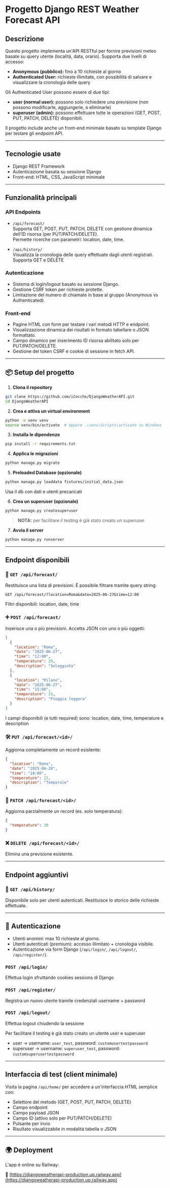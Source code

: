 # Progetto Django REST Weather Forecast API

## Descrizione

Questo progetto implementa un'API RESTful per fornire previsioni meteo basate su query utente (località, data, orario). Supporta due livelli di accesso:

- **Anonymous (pubblico):** fino a 10 richieste al giorno
- **Authenticated User:** richieste illimitate, con possibilità di salvare e visualizzare la cronologia delle query

Gli Authenticated User possono essere di due tipi:
- **user (normal user):** possono solo richiedere una previsione (non possono modificarle, aggiungerle, o eliminarle)
- **superuser (admin):** possono effettuare tutte le operazioni (GET, POST, PUT, PATCH, DELETE) disponibili.

Il progetto include anche un front-end minimale basato su template Django per testare gli endpoint API.

---

## Tecnologie usate
- Django REST Framework
- Autenticazione basata su sessione Django
- Front-end: HTML, CSS, JavaScript minimale

---

## Funzionalità principali

### API Endpoints

- `/api/forecast/`  
  Supporta GET, POST, PUT, PATCH, DELETE con gestione dinamica dell’ID risorsa (per PUT/PATCH/DELETE).  
  Permette ricerche con parametri: location, date, time.

- `/api/history/`  
  Visualizza la cronologia delle query effettuate dagli utenti registrati.
  Supporta GET e DELETE 

### Autenticazione

- Sistema di login/logout basato su sessione Django.
- Gestione CSRF token per richieste protette.
- Limitazione del numero di chiamate in base al gruppo (Anonymous vs Authenticated).

### Front-end

- Pagine HTML con form per testare i vari metodi HTTP e endpoint.
- Visualizzazione dinamica dei risultati in formato tabellare o JSON formattato.
- Campo dinamico per inserimento ID risorsa abilitato solo per PUT/PATCH/DELETE.
- Gestione del token CSRF e cookie di sessione in fetch API.
  
---

## 📦 Setup del progetto

1. **Clona il repository**

```bash
git clone https://github.com/iCecche/DjangoWeatherAPI.git
cd DjangoWeatherAPI
```

2. **Crea e attiva un virtual environment**

```bash
python -m venv venv
source venv/bin/activate  # oppure .\venv\Scripts\activate su Windows
```

3. **Installa le dipendenze**

```bash
pip install -r requirements.txt
```

4. **Applica le migrazioni**

```bash
python manage.py migrate
```

5. **Preloaded Database (opzionale)**
```bash
python manage.py loaddata fixtures/initial_data.json
```
Usa il db con dati e utenti precaricati

6. **Crea un superuser (opzionale)**

```bash
python manage.py createsuperuser
```
> **NOTA:** per facilitare il testing è già stato creato un superuser 

7. **Avvia il server**

```bash
python manage.py runserver
```

---

## Endpoint disponibili

### 🔎 `GET /api/forecast/`

Restituisce una lista di previsioni. È possibile filtrare tramite query string:

```http
GET /api/forecast/?location=Roma&date=2025-06-27&time=12:00
```
Filtri disponibili: location, date, time

### ➕ `POST /api/forecast/`

Inserisce una o più previsioni. Accetta JSON con uno o più oggetti:

```json
[
  {
    "location": "Roma",
    "date": "2025-06-27",
    "time": "12:00",
    "temperature": 29,
    "description": "Soleggiato"
  },
  {
    "location": "Milano",
    "date": "2025-06-27",
    "time": "15:00",
    "temperature": 25,
    "description": "Pioggia leggera"
  }
]
```
I campi disponibili (e tutti required) sono: location, date, time, temperature e description

### 🛠️ `PUT /api/forecast/<id>/`

Aggiorna completamente un record esistente:

```json
{
  "location": "Roma",
  "date": "2025-06-28",
  "time": "18:00",
  "temperature": 27,
  "description": "Temporale"
}
```

### 🧩 `PATCH /api/forecast/<id>/`

Aggiorna parzialmente un record (es. solo temperatura):

```json
{
  "temperature": 30
}
```

### ❌ `DELETE /api/forecast/<id>/`

Elimina una previsione esistente.

---

## Endpoint aggiuntivi

### 🔎 `GET /api/history/`

Disponibile solo per utenti autenticati. Restituisce lo storico delle richieste effettuate.

---

## 🔐 Autenticazione

- Utenti anonimi: max 10 richieste al giorno.
- Utenti autenticati (premium): accesso illimitato + cronologia visibile.
- Autenticazione via form Django (`/api/login/`, `/api/logout/`, `/api/register/`).

### `POST /api/login/`
Effettua login sfruttando cookies sessions di Django

### `POST /api/register/`
Registra un nuovo utente tramite credenziali username + password

### `POST /api/logout/`
Effettua logout chiudendo la sessione 

Per facilitare il testing è già stato creato un utente user e superuser
- user → username: `user_test`, password: `customusertestpassword`
- superuser → username: `superuser_test`, password: `customsuperusertestpassword`

---

## Interfaccia di test (client minimale)

Visita la pagina `/api/home/` per accedere a un'interfaccia HTML semplice con:

- Selettore del metodo (GET, POST, PUT, PATCH, DELETE)
- Campo endpoint
- Campo payload JSON
- Campo ID (attivo solo per PUT/PATCH/DELETE)
- Pulsante per invio
- Risultato visualizzabile in modalità tabella o JSON

---

## 🌍 Deployment

L'app è online su Railway:

🔗 [https://djangoweatherapi-production.up.railway.app](https://djangoweatherapi-production.up.railway.app)

